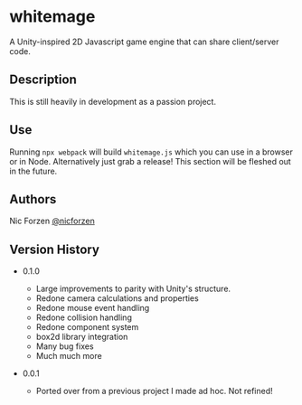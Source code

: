 # whitemage

A Unity-inspired 2D Javascript game engine that can share client/server code.

## Description

This is still heavily in development as a passion project.

## Use

Running `npx webpack` will build `whitemage.js` which you can use in a browser or in Node.
Alternatively just grab a release!
This section will be fleshed out in the future.

## Authors

Nic Forzen
[@nicforzen](https://twitter.com/nicforzen)

## Version History

* 0.1.0
    * Large improvements to parity with Unity's structure.
    * Redone camera calculations and properties
    * Redone mouse event handling
    * Redone collision handling
    * Redone component system
    * box2d library integration
    * Many bug fixes
    * Much much more

* 0.0.1
    * Ported over from a previous project I made ad hoc. Not refined!